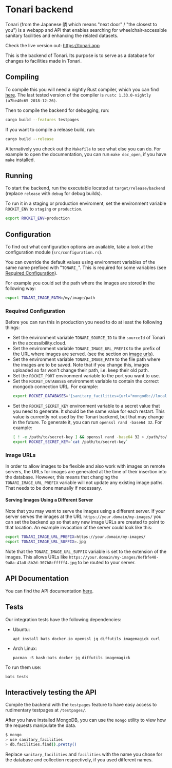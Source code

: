 # Tonari backend

Tonari (from the Japanese 隣 which means "next door" / "the closest to you") is a webapp and API that enables searching for wheelchair-accessible sanitary facilities and enhancing the related datasets.

Check the live version out: https://tonari.app

This is the backend of Tonari.
Its purpose is to serve as a database for changes to facilities made in Tonari.

## Compiling

To compile this you will need a nightly Rust compiler, which you can find [here](https://rustup.rs/). The last tested version of the compiler is `rustc 1.33.0-nightly (a7be40c65 2018-12-26)`.

Then to compile the backend for debugging, run:

```bash
cargo build --features testpages
```

If you want to compile a release build, run:

```bash
cargo build --release
```

Alternatively you check out the `Makefile` to see what else you can do.
For example to open the documentation, you can run `make doc_open`, if you have `make` installed.

## Running

To start the backend, run the executable located at `target/release/backend` (replace `release` with `debug` for debug builds).

To run it in a staging or production enviroment, set the environment variable `ROCKET_ENV` to `staging` or `production`.

```bash
export ROCKET_ENV=production
```

## Configuration

To find out what configuration options are available, take a look at the configuration module (`src/configuration.rs`).

You can override the default values using environment variables of the same name prefixed with "`TONARI_`".
This is required for some variables (see [Required Configuration](#required-configuration)).

For example you could set the path where the images are stored in the following way:

```bash
export TONARI_IMAGE_PATH=/my/image/path
```

### Required Configuration

Before you can run this in production you need to do at least the following things:

- Set the environment variable `TONARI_SOURCE_ID` to the `sourceId` of Tonari in the accessibility.cloud.
- Set the environment variable `TONARI_IMAGE_URL_PREFIX` to the prefix of the URL where images are served.
  (see the section on [image urls](#image-urls)).
- Set the environment variable `TONARI_IMAGE_PATH` to the file path where the images are to be saved. Note
  that if you change this, images uploaded so far won't change their path, i.e. keep their old path.
- Set the `ROCKET_PORT` environment variable to the port you want to use.
- Set the `ROCKET_DATABASES` environment variable to contain the correct mongodb connection URL.
  For example:
  ```bash
  export ROCKET_DATABASES='{sanitary_facilities={url="mongodb://localhost:27017/sanitary_facilities"}}'
  ```
- Set the `ROCKET_SECRET_KEY` environment variable to a secret value that you need to generate.
  It should be the same value for each restart.
  This value is currently not used by the Tonari backend, but that may change in the future.
  To generate it, you can run `openssl rand -base64 32`.
  For example:
  ```bash
  [ ! -e /path/to/secret-key ] && openssl rand -base64 32 > /path/to/secret-key
  export ROCKET_SECRET_KEY=`cat /path/to/secret-key`
  ```

### Image URLs

In order to allow images to be flexible and also work with images on remote servers, the URLs for
images are generated at the time of their insertion into the database. However, this means that changing
the `TONARI_IMAGE_URL_PREFIX` variable will not update any existing image paths. That needs to be done manually
if necessary.

#### Serving Images Using a Different Server

Note that you may want to serve the images using a different server. If your server serves the images
at the URL `https://your.domain/my-images/` you can set the backend up so that any new image URLs are created
to point to that location. An example invocation of the server could look like this:

```bash
export TONARI_IMAGE_URL_PREFIX=https://your.domain/my-images/
export TONARI_IMAGE_URL_SUFFIX=.jpg
```

Note that the `TONARI_IMAGE_URL_SUFFIX` variable is set to the extension of the images. This allows URLs
like `https://your.domain/my-images/8efbfe48-9a8a-41a8-8b2d-307b8cfffff4.jpg` to be routed to your server.

## API Documentation

You can find the API documentation [here](API.md).

## Tests

Our integration tests have the following dependencies:

* Ubuntu:

  ```
  apt install bats docker.io openssl jq diffutils imagemagick curl
  ```

* Arch Linux:

  ```
  pacman -S bash-bats docker jq diffutils imagemagick
  ```

To run them use:

```
bats tests
```

## Interactively testing the API

Compile the backend with the `testpages` feature to have easy access to rudimentary testpages at `/testpages/`.

After you have installed MongoDB, you can use the `mongo` utility to view how the requests manipulate the data.

```bash
$ mongo
> use sanitary_facilities
> db.facilities.find().pretty()
```

Replace `sanitary_facilities` and `facilities` with the name you chose for the database and collection
respectively, if you used different names.
